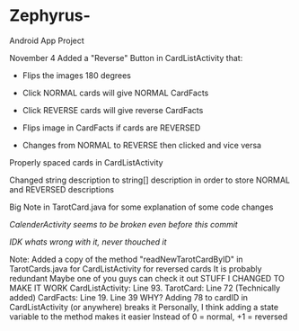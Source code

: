 # Zephyrus-
Android App Project

November 4
Added a "Reverse" Button in CardListActivity that:

- Flips the images 180 degrees

- Click NORMAL cards will give NORMAL CardFacts

- Click REVERSE cards will give reverse CardFacts

- Flips image in CardFacts if cards are REVERSED

- Changes from NORMAL to REVERSE then clicked and vice versa

Properly spaced cards in CardListActivity

Changed string description to string[] description in order to store NORMAL and REVERSED descriptions

Big Note in TarotCard.java for some explanation of some code changes

*CalenderActivity seems to be broken even before this commit*

*IDK whats wrong with it, never thouched it*

Note:
     Added a copy of the method "readNewTarotCardByID" in TarotCards.java for CardListActivity for reversed cards 
     It is probably redundant 
     Maybe one of you guys can check it out 
     STUFF I CHANGED TO MAKE IT WORK 
     CardListActivity: Line 93. 
     TarotCard: Line 72 (Technically added) 
     CardFacts: Line 19. Line 39 
     WHY? 
     Adding 78 to cardID in CardListActivity (or anywhere) breaks it 
     Personally, I think adding a state variable to the method makes it easier 
     Instead of 0 = normal, +1 = reversed 
     